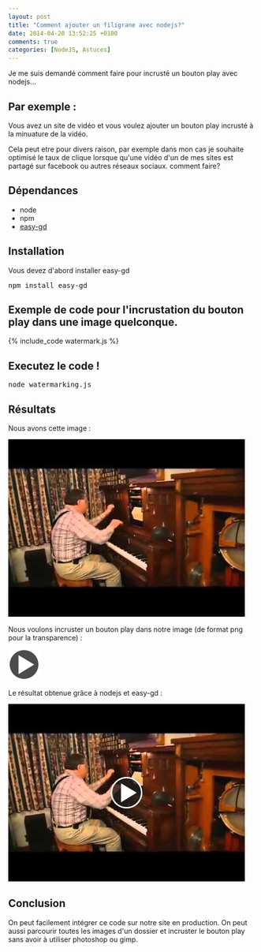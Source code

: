 ```yaml
---
layout: post
title: "Comment ajouter un filigrane avec nodejs?"
date: 2014-04-20 13:52:25 +0100
comments: true
categories: [NodeJS, Astuces]
---
```



Je me suis demandé comment faire pour incrusté un bouton play avec nodejs...

## Par exemple :

Vous avez un site de vidéo et vous voulez ajouter un bouton play incrusté à la minuature de la vidéo.

Cela peut etre pour divers raison, par exemple dans mon cas je souhaite optimisé le taux de clique lorsque qu'une vidéo d'un de mes sites est partagé sur facebook ou autres réseaux sociaux. comment faire?

<!-- more -->


## Dépendances

* node
* npm
* [easy-gd](https://github.com/furagu/easy-gd)

## Installation

Vous devez d'abord installer easy-gd

<pre>
npm install easy-gd
</pre>


## Exemple de code pour l'incrustation du bouton play dans une image quelconque.

{% include_code watermark.js %}

## Executez le code !

<pre>
node watermarking.js
</pre>

## Résultats

Nous avons cette image :

<img src="/images/posts/watermarking/original.jpg" class="center" alt="original" />

Nous voulons incruster un bouton play dans notre image (de format png pour la transparence) :

<img src="/images/posts/watermarking/watermark.png" class="center" alt="watermark" />

Le résultat obtenue grâce à nodejs et easy-gd :

<img src="/images/posts/watermarking/resized.jpg" class="center" alt="result" />

## Conclusion

On peut facilement intégrer ce code sur notre site en production. On peut aussi parcourir toutes les images d'un dossier et incruster le bouton play sans avoir à utiliser photoshop ou gimp.

